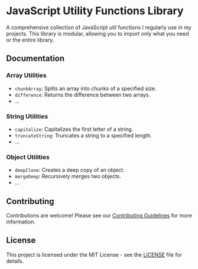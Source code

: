 # JavaScript Utility Functions Library

A comprehensive collection of JavaScript util functions I regularly use in my projects. 
This library is modular, allowing you to import only what you need or the entire library.

## Documentation

### Array Utilities

- `chunkArray`: Splits an array into chunks of a specified size.
- `difference`: Returns the difference between two arrays.
- ...

### String Utilities

- `capitalize`: Capitalizes the first letter of a string.
- `truncateString`: Truncates a string to a specified length.
- ...

### Object Utilities

- `deepClone`: Creates a deep copy of an object.
- `mergeDeep`: Recursively merges two objects.
- ...

## Contributing

Contributions are welcome! Please see our [Contributing Guidelines](./CONTRIBUTING.md) for more information.

## License

This project is licensed under the MIT License - see the [LICENSE](./LICENSE) file for details.
